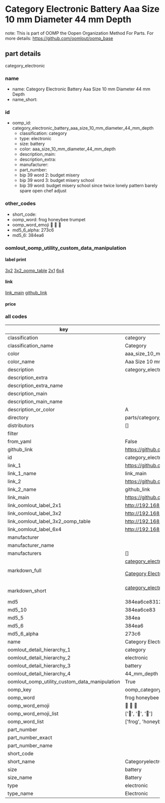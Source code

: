 # Category Electronic Battery Aaa Size 10 mm Diameter 44 mm Depth  

note: This is part of OOMP the Oopen Organization Method For Parts. For more details: https://github.com/oomlout/oomp_base

##  part details



category_electronic

### name
* name: Category Electronic Battery Aaa Size 10 mm Diameter 44 mm Depth
* name_short: 
### id
* oomp_id: category_electronic_battery_aaa_size_10_mm_diameter_44_mm_depth
  * classification: category
  * type: electronic
  * size: battery
  * color: aaa_size_10_mm_diameter_44_mm_depth
  * description_main: 
  * description_extra: 
  * manufacturer: 
  * part_number: 
  * bip 39 word 2: budget misery
  * bip 39 word 3: budget misery school
  * bip 39 word: budget misery school since twice lonely pattern barely spare open chef adjust

### other_codes
* short_code: 
* oomp_word: frog honeybee trumpet
* oomp_word_emoji :frog: :honeybee: :trumpet:
* md5_6_alpha: 273c6
* md5_6: 384ea6






### oomlout_oomp_utility_custom_data_manipulation
#### label print
[3x2](http://192.168.1.245:1112/?label=oomp%20273c6)
[3x2_oomp_table](http://192.168.1.107:1112/?label=oomp%20273c6)
[2x1](http://192.168.1.242:1112/?label=oomp%20273c6)
[6x4](http://192.168.1.55:1112/?label=oomp%20273c6)    

#### link

[link_main](https://github.com/oomlout/oomlout_oomp_current_version_messy/tree/main/parts/category_electronic_battery_aaa_size_10_mm_diameter_44_mm_depth) [github_link](https://github.com/oomlout/oomlout_oomp_part_src/tree/main/parts/category_electronic_battery_aaa_size_10_mm_diameter_44_mm_depth)                             

#### price







### all codes 
| key | value |  
| --- | --- |  
| classification | category |  
| classification_name | Category |  
| color | aaa_size_10_mm_diameter_44_mm_depth |  
| color_name | Aaa Size 10 mm Diameter 44 mm Depth |  
| description | category_electronic |  
| description_extra |  |  
| description_extra_name |  |  
| description_main |  |  
| description_main_name |  |  
| description_or_color | A  |  
| directory | parts/category_electronic_battery_aaa_size_10_mm_diameter_44_mm_depth |  
| distributors | [] |  
| filter |  |  
| from_yaml | False |  
| github_link | https://github.com/oomlout/oomlout_oomp_part_src/tree/main/parts/category_electronic_battery_aaa_size_10_mm_diameter_44_mm_depth |  
| id | category_electronic_battery_aaa_size_10_mm_diameter_44_mm_depth |  
| link_1 | https://github.com/oomlout/oomlout_oomp_current_version_messy/tree/main/parts/category_electronic_battery_aaa_size_10_mm_diameter_44_mm_depth |  
| link_1_name | link_main |  
| link_2 | https://github.com/oomlout/oomlout_oomp_part_src/tree/main/parts/category_electronic_battery_aaa_size_10_mm_diameter_44_mm_depth |  
| link_2_name | github_link |  
| link_main | https://github.com/oomlout/oomlout_oomp_current_version_messy/tree/main/parts/category_electronic_battery_aaa_size_10_mm_diameter_44_mm_depth |  
| link_oomlout_label_2x1 | http://192.168.1.242:1112/?label=oomp%20273c6 |  
| link_oomlout_label_3x2 | http://192.168.1.245:1112/?label=oomp%20273c6 |  
| link_oomlout_label_3x2_oomp_table | http://192.168.1.107:1112/?label=oomp%20273c6 |  
| link_oomlout_label_6x4 | http://192.168.1.55:1112/?label=oomp%20273c6 |  
| manufacturer |  |  
| manufacturer_name |  |  
| manufacturers | [] |  
| markdown_full | [category_electronic_battery_aaa_size_10_mm_diameter_44_mm_depth](https://github.com/oomlout/oomlout_oomp_current_version_messy/tree/main/parts/category_electronic_battery_aaa_size_10_mm_diameter_44_mm_depth)<br>[](https://github.com/oomlout/oomlout_oomp_current_version_messy/tree/main/parts/category_electronic_battery_aaa_size_10_mm_diameter_44_mm_depth)<br>[Category Electronic Battery Aaa Size 10 Mm Diameter 44 Mm Depth](https://github.com/oomlout/oomlout_oomp_current_version_messy/tree/main/parts/category_electronic_battery_aaa_size_10_mm_diameter_44_mm_depth)<br><br> |  
| markdown_short | [category_electronic_battery_aaa_size_10_mm_diameter_44_mm_depth](https://github.com/oomlout/oomlout_oomp_current_version_messy/tree/main/parts/category_electronic_battery_aaa_size_10_mm_diameter_44_mm_depth)<br><br> |  
| md5 | 384ea6ce8312942a0ef5ac9381a368ec |  
| md5_10 | 384ea6ce83 |  
| md5_5 | 384ea |  
| md5_6 | 384ea6 |  
| md5_6_alpha | 273c6 |  
| name | Category Electronic Battery Aaa Size 10 mm Diameter 44 mm Depth |  
| oomlout_detail_hierarchy_1 | category |  
| oomlout_detail_hierarchy_2 | electronic |  
| oomlout_detail_hierarchy_3 | battery |  
| oomlout_detail_hierarchy_4 | 44_mm_depth |  
| oomlout_oomp_utility_custom_data_manipulation | True |  
| oomp_key | oomp_category_electronic_battery_aaa_size_10_mm_diameter_44_mm_depth |  
| oomp_word | frog honeybee trumpet |  
| oomp_word_emoji | :frog: :honeybee: :trumpet: |  
| oomp_word_emoji_list | [':frog:', ':honeybee:', ':trumpet:'] |  
| oomp_word_list | ['frog', 'honeybee', 'trumpet'] |  
| part_number |  |  
| part_number_exact |  |  
| part_number_name |  |  
| short_code |  |  
| short_name | Categoryelectronic |  
| size | battery |  
| size_name | Battery |  
| type | electronic |  
| type_name | Electronic |  
